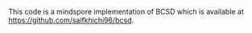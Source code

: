 ﻿This code is a mindspore implementation of BCSD which is available at https://github.com/saifkhichi96/bcsd.